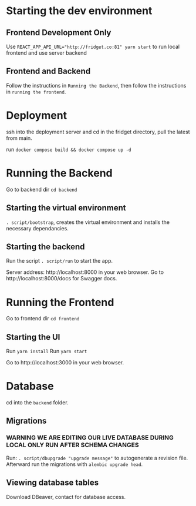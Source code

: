 # Starting the dev environment
## Frontend Development Only
Use ```REACT_APP_API_URL="http://fridget.co:81" yarn start``` to run local frontend and use server backend

## Frontend and Backend

Follow the instructions in `Running the Backend`, then  follow the instructions in `running the frontend`.

# Deployment

ssh into the deployment server and cd in the fridget directory, pull the latest from main.

run `docker compose build && docker compose up -d`

# Running the Backend

Go to backend dir ```cd backend```

## Starting the virtual environment

```. script/bootstrap```, creates the virtual environment and installs the necessary dependancies.

## Starting the backend

Run the script ```. script/run``` to start the app.

Server address: http://localhost:8000 in your web browser.
Go to http://localhost:8000/docs for Swagger docs.

# Running the Frontend

Go to frontend dir ```cd frontend```

## Starting the UI

Run ```yarn install```
Run ```yarn start``` 

Go to http://localhost:3000 in your web browser.


# Database
cd into the `backend` folder.

## Migrations 

### WARNING WE ARE EDITING OUR LIVE DATABASE DURING LOCAL ONLY RUN AFTER SCHEMA CHANGES ###
Run: ```. script/dbupgrade "upgrade message"``` to autogenerate a revision file. Afterward run the migrations with ```alembic upgrade head```.

## Viewing database tables

Download DBeaver, contact for database access. 
